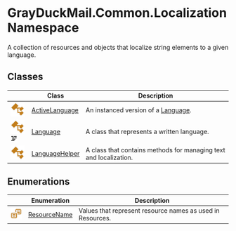 GrayDuckMail.Common.Localization Namespace
==========================================
A collection of resources and objects that localize string elements to a given language.


Classes
-------

|                                | Class               | Description                                                       |
| ------------------------------ | ------------------- | ----------------------------------------------------------------- |
| ![Public class]                | [ActiveLanguage][1] | An instanced version of a [Language][2].                          |
| ![Public class]![Code example] | [Language][2]       | A class that represents a written language.                       |
| ![Public class]                | [LanguageHelper][3] | A class that contains methods for managing text and localization. |


Enumerations
------------

|                       | Enumeration       | Description                                                |
| --------------------- | ----------------- | ---------------------------------------------------------- |
| ![Public enumeration] | [ResourceName][4] | Values that represent resource names as used in Resources. |

[1]: ActiveLanguage/README.md
[2]: Language/README.md
[3]: LanguageHelper/README.md
[4]: ResourceName/README.md
[Public class]: ../icons/pubclass.svg "Public class"
[Code example]: ../icons/CodeExample.png "Code example"
[Public enumeration]: ../icons/pubenumeration.svg "Public enumeration"